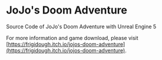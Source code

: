 # JoJo's Doom Adventure  

Source Code of JoJo's Doom Adventure with Unreal Engine 5  

For more information and game download, please visit [https://frigidough.itch.io/jojos-doom-adventure](https://frigidough.itch.io/jojos-doom-adventure).
